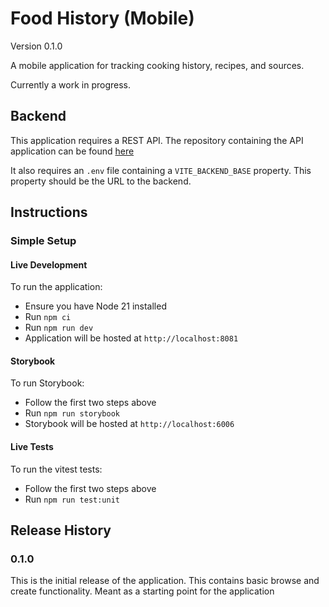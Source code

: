 # Food History (Mobile)

Version 0.1.0

A mobile application for tracking cooking history, recipes, and sources.

Currently a work in progress.

## Backend

This application requires a REST API. The repository containing the API application can be found [here](https://github.com/zglossip/food-history-api)

It also requires an `.env` file containing a `VITE_BACKEND_BASE` property. This property should be the URL to the backend.

## Instructions

### Simple Setup

#### Live Development

To run the application:

- Ensure you have Node 21 installed
- Run `npm ci`
- Run `npm run dev`
- Application will be hosted at `http://localhost:8081`

#### Storybook

To run Storybook:

- Follow the first two steps above
- Run `npm run storybook`
- Storybook will be hosted at `http://localhost:6006`

#### Live Tests

To run the vitest tests:

- Follow the first two steps above
- Run `npm run test:unit`

## Release History

### 0.1.0

This is the initial release of the application. This contains basic browse and create functionality. Meant as a starting point for the application
